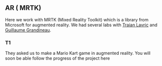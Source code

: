 ## AR ( MRTK)

Here we work with MRTK (Mixed Reality Toolkit) which is a library from Microsoft for augmented reality. We had several labs with [Traian Lavric](https://www.linkedin.com/in/traianlavric/) and [Guillaume Grandineau](https://https://www.linkedin.com/in/guillaume-grandineau-2363121b7/).



### T1

They asked us to make a Mario Kart game in augmented reality. You will soon be able follow the progress of the project here




